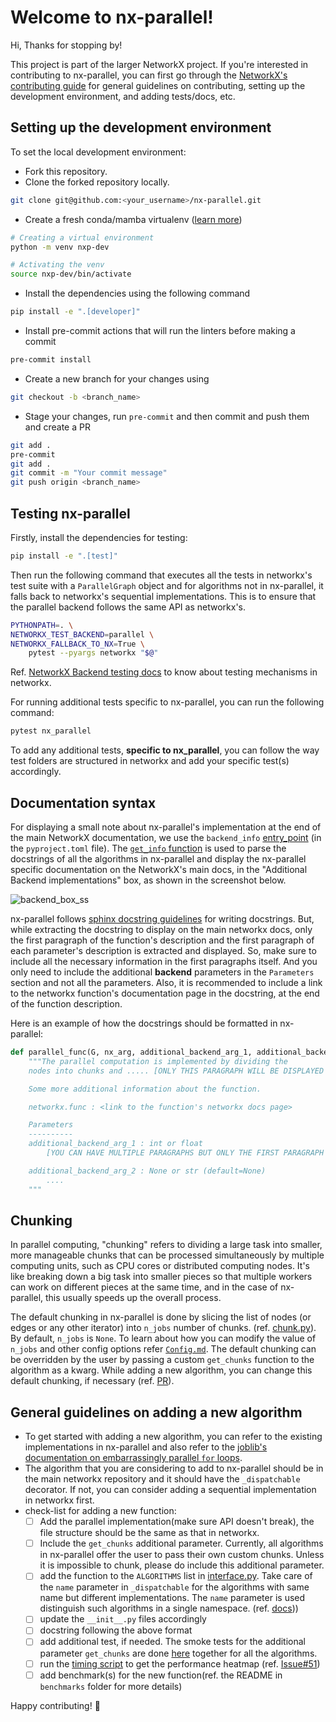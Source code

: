 # Welcome to nx-parallel!

Hi, Thanks for stopping by!

This project is part of the larger NetworkX project. If you're interested in contributing to nx-parallel, you can first go through the [NetworkX's contributing guide](https://github.com/networkx/networkx/blob/main/CONTRIBUTING.rst) for general guidelines on contributing, setting up the development environment, and adding tests/docs, etc.

## Setting up the development environment

To set the local development environment:

- Fork this repository.
- Clone the forked repository locally.

```.sh
git clone git@github.com:<your_username>/nx-parallel.git
```

- Create a fresh conda/mamba virtualenv ([learn more](https://github.com/networkx/networkx/blob/main/CONTRIBUTING.rst#development-workflow))

```.sh
# Creating a virtual environment
python -m venv nxp-dev

# Activating the venv
source nxp-dev/bin/activate
```

- Install the dependencies using the following command

```.sh
pip install -e ".[developer]"
```

- Install pre-commit actions that will run the linters before making a commit

```.sh
pre-commit install
```

- Create a new branch for your changes using

```.sh
git checkout -b <branch_name>
```

- Stage your changes, run `pre-commit` and then commit and push them and create a PR

```.sh
git add .
pre-commit
git add .
git commit -m "Your commit message"
git push origin <branch_name>
```

## Testing nx-parallel

Firstly, install the dependencies for testing:

```.sh
pip install -e ".[test]"
```

Then run the following command that executes all the tests in networkx's test suite with a `ParallelGraph` object and for algorithms not in nx-parallel, it falls back to networkx's sequential implementations. This is to ensure that the parallel backend follows the same API as networkx's.

```.sh
PYTHONPATH=. \
NETWORKX_TEST_BACKEND=parallel \
NETWORKX_FALLBACK_TO_NX=True \
    pytest --pyargs networkx "$@"
```

Ref. [NetworkX Backend testing docs](https://networkx.org/documentation/latest/reference/backends.html#testing-the-custom-backend) to know about testing mechanisms in networkx.

For running additional tests specific to nx-parallel, you can run the following command:

```.sh
pytest nx_parallel
```

To add any additional tests, **specific to nx_parallel**, you can follow the way test folders are structured in networkx and add your specific test(s) accordingly.

## Documentation syntax

For displaying a small note about nx-parallel's implementation at the end of the main NetworkX documentation, we use the `backend_info` [entry_point](https://packaging.python.org/en/latest/specifications/entry-points/#entry-points) (in the `pyproject.toml` file). The [`get_info` function](./_nx_parallel/__init__.py) is used to parse the docstrings of all the algorithms in nx-parallel and display the nx-parallel specific documentation on the NetworkX's main docs, in the "Additional Backend implementations" box, as shown in the screenshot below.

![backend_box_ss](./assets/images/backend_box_ss.png)

nx-parallel follows [sphinx docstring guidelines](https://the-ultimate-sphinx-tutorial.readthedocs.io/en/latest/_guide/_styleguides/docstrings-guidelines.html) for writing docstrings. But, while extracting the docstring to display on the main networkx docs, only the first paragraph of the function's description and the first paragraph of each parameter's description is extracted and displayed. So, make sure to include all the necessary information in the first paragraphs itself. And you only need to include the additional **backend** parameters in the `Parameters` section and not all the parameters. Also, it is recommended to include a link to the networkx function's documentation page in the docstring, at the end of the function description.

Here is an example of how the docstrings should be formatted in nx-parallel:

```.py
def parallel_func(G, nx_arg, additional_backend_arg_1, additional_backend_arg_2=None):
    """The parallel computation is implemented by dividing the
    nodes into chunks and ..... [ONLY THIS PARAGRAPH WILL BE DISPLAYED ON THE MAIN NETWORKX DOCS]

    Some more additional information about the function.

    networkx.func : <link to the function's networkx docs page>

    Parameters
    ----------
    additional_backend_arg_1 : int or float
        [YOU CAN HAVE MULTIPLE PARAGRAPHS BUT ONLY THE FIRST PARAGRAPH WILL BE DISPLAYED ON THE MAIN NETWORKX DOCS]

    additional_backend_arg_2 : None or str (default=None)
        ....
    """
```

## Chunking

In parallel computing, "chunking" refers to dividing a large task into smaller, more manageable chunks that can be processed simultaneously by multiple computing units, such as CPU cores or distributed computing nodes. It's like breaking down a big task into smaller pieces so that multiple workers can work on different pieces at the same time, and in the case of nx-parallel, this usually speeds up the overall process.

The default chunking in nx-parallel is done by slicing the list of nodes (or edges or any other iterator) into `n_jobs` number of chunks. (ref. [chunk.py](./nx_parallel/utils/chunk.py)). By default, `n_jobs` is `None`. To learn about how you can modify the value of `n_jobs` and other config options refer [`Config.md`](./Config.md). The default chunking can be overridden by the user by passing a custom `get_chunks` function to the algorithm as a kwarg. While adding a new algorithm, you can change this default chunking, if necessary (ref. [PR](https://github.com/networkx/nx-parallel/pull/33)).

## General guidelines on adding a new algorithm

- To get started with adding a new algorithm, you can refer to the existing implementations in nx-parallel and also refer to the [joblib's documentation on embarrassingly parallel `for` loops](https://joblib.readthedocs.io/en/latest/parallel.html).
- The algorithm that you are considering to add to nx-parallel should be in the main networkx repository and it should have the `_dispatchable` decorator. If not, you can consider adding a sequential implementation in networkx first.
- check-list for adding a new function:
  - [ ] Add the parallel implementation(make sure API doesn't break), the file structure should be the same as that in networkx.
  - [ ] Include the `get_chunks` additional parameter. Currently, all algorithms in nx-parallel offer the user to pass their own custom chunks. Unless it is impossible to chunk, please do include this additional parameter.
  - [ ] add the function to the `ALGORITHMS` list in [interface.py](./nx_parallel/interface.py). Take care of the `name` parameter in `_dispatchable` for the algorithms with same name but different implementations. The `name` parameter is used distinguish such algorithms in a single namespace. (ref. [docs](https://networkx.org/documentation/latest/reference/backends.html)))
  - [ ] update the `__init__.py` files accordingly
  - [ ] docstring following the above format
  - [ ] add additional test, if needed. The smoke tests for the additional parameter `get_chunks` are done [here](https://github.com/networkx/nx-parallel/blob/main/nx_parallel/tests/test_get_chunks.py) together for all the algorithms.
  - [ ] run the [timing script](./timing/timing_individual_function.py) to get the performance heatmap (ref. [Issue#51](https://github.com/networkx/nx-parallel/issues/51))
  - [ ] add benchmark(s) for the new function(ref. the README in `benchmarks` folder for more details)

Happy contributing! 🎉
